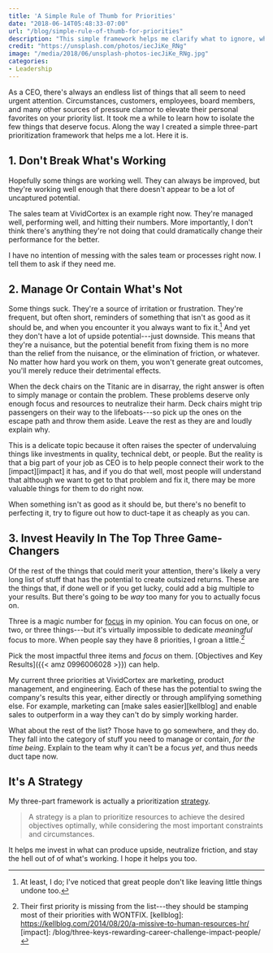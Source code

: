 ```yaml
---
title: 'A Simple Rule of Thumb for Priorities'
date: "2018-06-14T05:48:33-07:00"
url: "/blog/simple-rule-of-thumb-for-priorities"
description: "This simple framework helps me clarify what to ignore, what to manage, and what to invest in."
credit: "https://unsplash.com/photos/iecJiKe_RNg"
image: "/media/2018/06/unsplash-photos-iecJiKe_RNg.jpg"
categories:
- Leadership
---
```


As a CEO, there's always an endless list of things that all seem to need urgent attention.
Circumstances, customers, employees, board members, and many other sources of pressure clamor to elevate their personal favorites on your priority list.
It took me a while to learn how to isolate the few things that deserve focus.
Along the way I created a simple three-part prioritization framework that helps me a lot.
Here it is.

## 1. Don't Break What's Working

Hopefully some things are working well.
They can always be improved, but they're working well enough that there doesn't appear to be a lot of uncaptured potential.

The sales team at VividCortex is an example right now.
They're managed well, performing well, and hitting their numbers.
More importantly, I don't think there's anything they're not doing that could dramatically change their performance for the better.

I have no intention of messing with the sales team or processes right now.
I tell them to ask if they need me.

## 2. Manage Or Contain What's Not

Some things suck.
They're a source of irritation or frustration.
They're frequent, but often short, reminders of something that isn't as good as it should be, and when you encounter it you always want to fix it.[^fix]
And yet they don't have a lot of upside potential---just downside.
This means that they're a nuisance, but the potential benefit from fixing them is no more than the relief from the nuisance, or the elimination of friction, or whatever.
No matter how hard you work on them, you won't generate great outcomes, you'll merely reduce their detrimental effects.

When the deck chairs on the Titanic are in disarray, the right answer is often to simply manage or contain the problem.
These problems deserve only enough focus and resources to neutralize their harm.
Deck chairs might trip passengers on their way to the lifeboats---so pick up the ones on the escape path and throw them aside.
Leave the rest as they are and loudly explain why.

This is a delicate topic because it often raises the specter of undervaluing things like investments in quality, technical debt, or people.
But the reality is that a big part of your job as CEO is to help people connect their work to the [impact][impact] it has, and if you do that well, most people will understand that although we want to get to that problem and fix it, there may be more valuable things for them to do right now.

When something isn't as good as it should be, but there's no benefit to perfecting it, try to figure out how to duct-tape it as cheaply as you can.

## 3. Invest Heavily In The Top Three Game-Changers

Of the rest of the things that could merit your attention, there's likely a very long list of stuff that has the potential to create outsized returns.
These are the things that, if done well or if you get lucky, could add a big multiple to your results.
But there's going to be *way* too many for you to actually focus on.

Three is a magic number for [focus](/blog/2014/07/05/on-focus/) in my opinion.
You can focus on one, or two, or three things---but it's virtually impossible to dedicate *meaningful* focus to more.
When people say they have 8 priorities, I groan a little.[^priorities]

Pick the most impactful three items and *focus* on them.
[Objectives and Key Results]({{< amz 0996006028 >}}) can help.

My current three priorities at VividCortex are marketing, product management, and engineering.
Each of these has the potential to swing the company's results this year, either directly or through amplifying something else.
For example, marketing can [make sales easier][kellblog] and enable sales to outperform in a way they can't do by simply working harder.

What about the rest of the list?
Those have to go somewhere, and they do.
They fall into the category of stuff you need to manage or contain, *for the time being*.
Explain to the team why it can't be a focus *yet*, and thus needs duct tape now.

## It's A Strategy

My three-part framework is actually a prioritization [strategy](/blog/strategy/).

> A strategy is a plan to prioritize resources to achieve the desired objectives optimally, while considering the most important constraints and circumstances.

It helps me invest in what can produce upside, neutralize friction, and stay the hell out of of what's working.
I hope it helps you too.

[^fix]: At least, I do; I've noticed that great people don't like leaving little things undone too.
[^priorities]: Their first priority is missing from the list---they should be stamping most of their priorities with WONTFIX.
[kellblog]: https://kellblog.com/2014/08/20/a-missive-to-human-resources-hr/
[impact]: /blog/three-keys-rewarding-career-challenge-impact-people/
